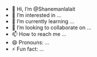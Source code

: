 - 👋 Hi, I’m @Shanemanlalait
- 👀 I’m interested in ...
- 🌱 I’m currently learning ...
- 💞️ I’m looking to collaborate on ...
- 📫 How to reach me ...
- 😄 Pronouns: ...
- ⚡ Fun fact: ...

<!---
Shanemanlalait/Shanemanlalait is a ✨ special ✨ repository because its `README.md` (this file) appears on your GitHub profile.
You can click the Preview link to take a look at your changes.
--->
